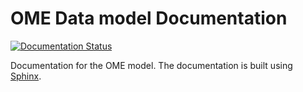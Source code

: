 # OME Data model Documentation

[![Documentation Status](https://readthedocs.org/projects/ome-model/badge/?version=latest)](https://ome-model.readthedocs.io/en/latest/)


Documentation for the OME model. The documentation is built using [Sphinx](https://www.sphinx-doc.org/en/master/).


